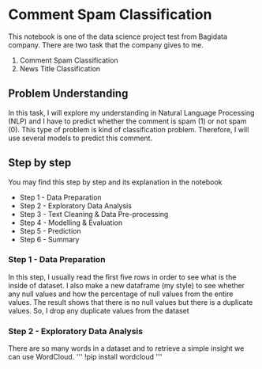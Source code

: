# Comment Spam Classification
This notebook is one of the data science project test from Bagidata company. There are two task that the company gives to me.
1. Comment Spam Classification
2. News Title Classification

## Problem Understanding
In this task, I will explore my understanding in Natural Language Processing (NLP) and I have to predict whether the comment is spam (1) or not spam (0). This type of problem is kind of classification problem. Therefore, I will use several models to predict this comment.

## Step by step 
You may find this step by step and its explanation in the notebook
- Step 1 - Data Preparation
- Step 2 - Exploratory Data Analysis
- Step 3 - Text Cleaning & Data Pre-processing
- Step 4 - Modelling & Evaluation
- Step 5 - Prediction
- Step 6 - Summary

### Step 1 - Data Preparation
In this step, I usually read the first five rows in order to see what is the inside of dataset. I also make a new dataframe (my style) to see whether any null values and how the percentage of null values from the entire values. The result shows that there is no null values but there is a duplicate values. So, I drop any duplicate values from the dataset

### Step 2 - Exploratory Data Analysis
There are so many words in a dataset and to retrieve a simple insight we can use WordCloud. 
'''
!pip install wordcloud
'''
